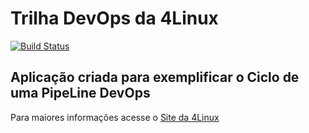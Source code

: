 # Trilha DevOps da 4Linux

<!-- Altere a Flag abaixo com sua URL do Travis -->
[![Build Status](https://travis-ci.com/alcidestbj/DevOpsLab-HelloWorld.svg?branch=master)](https://travis-ci.com/alcidestbj/DevOpsLab-HelloWorld)

## Aplicação criada para exemplificar o Ciclo de uma PipeLine DevOps


Para maiores informações acesse o [Site da 4Linux](https://www.4linux.com.br/cursos/devops)
